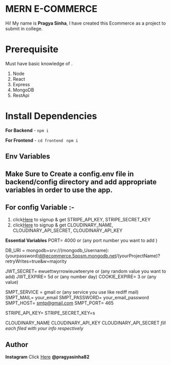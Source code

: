 # MERN E-COMMERCE 

Hi! My name is **Pragya Sinha**, I have created this Ecommerce as a project to submit in college.

# Prerequisite

  Must have basic knowledge of  .
1.  Node 
2.  React 
3.  Express
4.  MongoDB 
5.  RestApi 

# Install Dependencies

**For Backend** - `npm i`

**For Frontend** - `cd frontend` ` npm i`

## Env Variables

## Make Sure to Create a config.env file in backend/config directory and add appropriate variables in order to use the app.

## For config Variable :-
1.  click[Here](https://stripe.com/en-in) to signup & get STRIPE_API_KEY, STRIPE_SECRET_KEY
2.  click[Here](https://www.cloudinary.com) to signup & get CLOUDINARY_NAME, CLOUDINARY_API_SECRET, CLOUDINARY_API_KEY

**Essential Variables**
PORT= 4000 or (any port number you want to add )

DB_URI = mongodb+srv://(mongodb_Username):(yourpassword)d@ecommerce.5qosm.mongodb.net/(yourProjectName)?retryWrites=true&w=majority

JWT_SECRET= ewuettwyrrowieuwteeryre  or (any random value you want to add)
JWT_EXPIRE= 5d or (any number day)
COOKIE_EXPIRE= 3 or (any value)

SMPT_SERVICE = gmail or  (any service you use like rediff mail)
SMPT_MAIL=  your_email 
SMPT_PASSWORD=  your_email_password
SMPT_HOST= smtp@gmail.com
SMPT_PORT= 465

STRIPE_API_KEY=
STRIPE_SECRET_KEY=s

CLOUDINARY_NAME
CLOUDINARY_API_KEY
CLOUDINARY_API_SECRET
_fill each filed with your info respectively_

## Author

**Instagram** Click [Here](https://www.instagram.com/pragyasinha82) **@pragyasinha82**